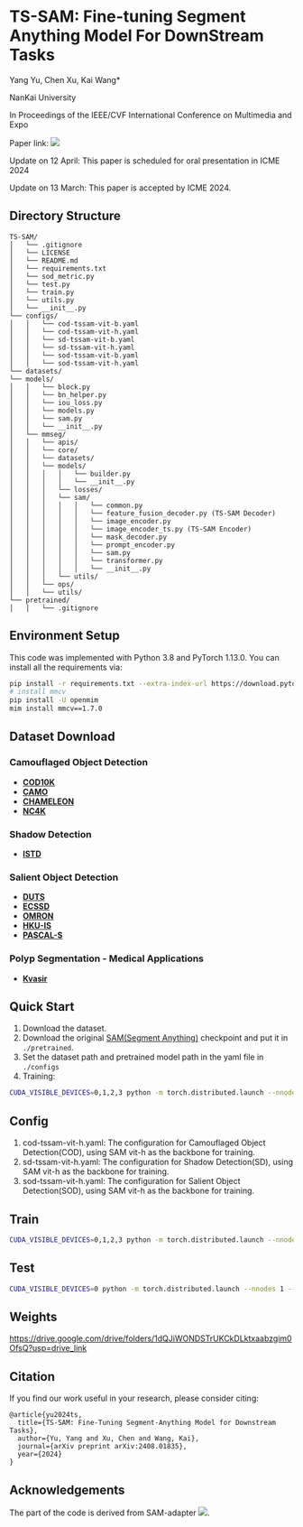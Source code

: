 # TS-SAM: Fine-tuning Segment Anything Model For DownStream Tasks

Yang Yu, Chen Xu, Kai Wang*

NanKai University

In Proceedings of the IEEE/CVF International Conference on Multimedia and Expo

Paper link: 
<a href='https://www.arxiv.org/abs/2408.01835'><img src='https://img.shields.io/badge/ArXiv-2408.01835-red' /></a> 

Update on 12 April: This paper is scheduled for oral presentation in ICME 2024

Update on 13 March: This paper is accepted by ICME 2024. 

## Directory Structure

```
TS-SAM/
│   └── .gitignore
│   └── LICENSE
│   └── README.md
│   └── requirements.txt
│   └── sod_metric.py
│   └── test.py
│   └── train.py
│   └── utils.py
│   └── __init__.py
└── configs/
│   │   └── cod-tssam-vit-b.yaml
│   │   └── cod-tssam-vit-h.yaml
│   │   └── sd-tssam-vit-b.yaml
│   │   └── sd-tssam-vit-h.yaml
│   │   └── sod-tssam-vit-b.yaml
│   │   └── sod-tssam-vit-h.yaml
└── datasets/
└── models/
│   │   └── block.py
│   │   └── bn_helper.py
│   │   └── iou_loss.py
│   │   └── models.py
│   │   └── sam.py
│   │   └── __init__.py
│   └── mmseg/
│   │   └── apis/
│   │   └── core/
│   │   └── datasets/
│   │   └── models/
│   │   │   │   └── builder.py
│   │   │   │   └── __init__.py
│   │   │   └── losses/
│   │   │   └── sam/
│   │   │   │   │   └── common.py
│   │   │   │   │   └── feature_fusion_decoder.py (TS-SAM Decoder)
│   │   │   │   │   └── image_encoder.py
│   │   │   │   │   └── image_encoder_ts.py (TS-SAM Encoder)
│   │   │   │   │   └── mask_decoder.py
│   │   │   │   │   └── prompt_encoder.py
│   │   │   │   │   └── sam.py
│   │   │   │   │   └── transformer.py
│   │   │   │   │   └── __init__.py
│   │   │   └── utils/
│   │   └── ops/
│   │   └── utils/
└── pretrained/
│   │   └── .gitignore
```



## Environment Setup
This code was implemented with Python 3.8 and PyTorch 1.13.0. You can install all the requirements via:
```bash
pip install -r requirements.txt --extra-index-url https://download.pytorch.org/whl/cu116
# install mmcv
pip install -U openmim
mim install mmcv==1.7.0
```


## Dataset Download
### Camouflaged Object Detection
- **[COD10K](https://github.com/DengPingFan/SINet/)**
- **[CAMO](https://drive.google.com/open?id=1h-OqZdwkuPhBvGcVAwmh0f1NGqlH_4B6)**
- **[CHAMELEON](https://www.polsl.pl/rau6/datasets/)**
- **[NC4K](https://drive.google.com/file/d/1kzpX_U3gbgO9MuwZIWTuRVpiB7V6yrAQ/view?usp=sharing)**

### Shadow Detection
- **[ISTD](https://github.com/DeepInsight-PCALab/ST-CGAN)**

### Salient Object Detection
- **[DUTS](http://saliencydetection.net/duts/#orgf319326)**
- **[ECSSD](https://www.cse.cuhk.edu.hk/leojia/projects/hsaliency/dataset.html)**
- **[OMRON](http://saliencydetection.net/dut-omron/#org2daba2e)**
- **[HKU-IS](https://i.cs.hku.hk/~yzyu/research/deep_saliency.html)**
- **[PASCAL-S](https://cbs.ic.gatech.edu/salobj/)**
### Polyp Segmentation - Medical Applications
- **[Kvasir](https://datasets.simula.no/kvasir-seg/)**



## Quick Start
1. Download the dataset.
2. Download the original [SAM(Segment Anything)](https://github.com/facebookresearch/segment-anything) checkpoint and put it in `./pretrained`.
3. Set the dataset path and pretrained model path in the yaml file in `./configs`
4. Training:
```bash
CUDA_VISIBLE_DEVICES=0,1,2,3 python -m torch.distributed.launch --nnodes 1 --nproc_per_node 4 train.py --config [CONFIG_PATH]
```
## Config
1. cod-tssam-vit-h.yaml: The configuration for Camouflaged Object Detection(COD), using SAM vit-h as the backbone for training.
2. sd-tssam-vit-h.yaml: The configuration for Shadow Detection(SD), using SAM vit-h as the backbone for training.
3. sod-tssam-vit-h.yaml: The configuration for Salient Object Detection(SOD), using SAM vit-h as the backbone for training.

## Train
```bash
CUDA_VISIBLE_DEVICES=0,1,2,3 python -m torch.distributed.launch --nnodes 1 --nproc_per_node 4 train.py --config [CONFIG_PATH]
```

## Test
```bash
CUDA_VISIBLE_DEVICES=0 python -m torch.distributed.launch --nnodes 1 --nproc_per_node 1 test.py --config [CONFIG_PATH] --model [CHECKPOINT_PATH] --save True
```

## Weights
https://drive.google.com/drive/folders/1dQJiWONDSTrUKCkDLktxaabzgim0OfsQ?usp=drive_link


## Citation

If you find our work useful in your research, please consider citing:

```
@article{yu2024ts,
  title={TS-SAM: Fine-Tuning Segment-Anything Model for Downstream Tasks},
  author={Yu, Yang and Xu, Chen and Wang, Kai},
  journal={arXiv preprint arXiv:2408.01835},
  year={2024}
}
```

## Acknowledgements
The part of the code is derived from SAM-adapter   <a href='https://github.com/tianrun-chen/SAM-Adapter-PyTorch/'><img src='https://img.shields.io/badge/Project-Page-Green'></a>.

